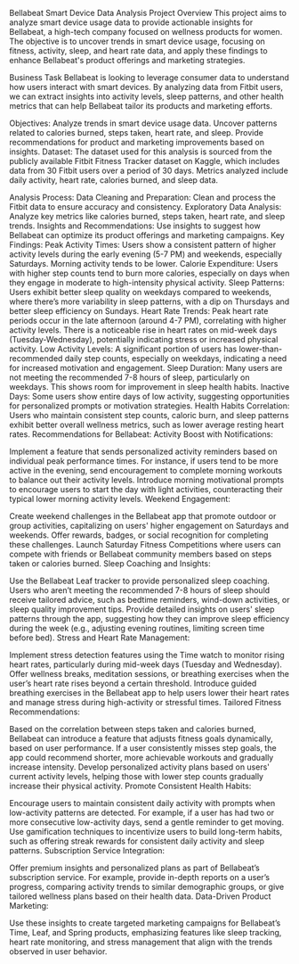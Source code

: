Bellabeat Smart Device Data Analysis
Project Overview
This project aims to analyze smart device usage data to provide actionable insights for Bellabeat, a high-tech company focused on wellness products for women. The objective is to uncover trends in smart device usage, focusing on fitness, activity, sleep, and heart rate data, and apply these findings to enhance Bellabeat's product offerings and marketing strategies.

Business Task
Bellabeat is looking to leverage consumer data to understand how users interact with smart devices. By analyzing data from Fitbit users, we can extract insights into activity levels, sleep patterns, and other health metrics that can help Bellabeat tailor its products and marketing efforts.

Objectives:
Analyze trends in smart device usage data.
Uncover patterns related to calories burned, steps taken, heart rate, and sleep.
Provide recommendations for product and marketing improvements based on insights.
Dataset:
The dataset used for this analysis is sourced from the publicly available Fitbit Fitness Tracker dataset on Kaggle, which includes data from 30 Fitbit users over a period of 30 days. Metrics analyzed include daily activity, heart rate, calories burned, and sleep data.

Analysis Process:
Data Cleaning and Preparation: Clean and process the Fitbit data to ensure accuracy and consistency.
Exploratory Data Analysis: Analyze key metrics like calories burned, steps taken, heart rate, and sleep trends.
Insights and Recommendations: Use insights to suggest how Bellabeat can optimize its product offerings and marketing campaigns.
Key Findings:
Peak Activity Times: Users show a consistent pattern of higher activity levels during the early evening (5-7 PM) and weekends, especially Saturdays. Morning activity tends to be lower.
Calorie Expenditure: Users with higher step counts tend to burn more calories, especially on days when they engage in moderate to high-intensity physical activity.
Sleep Patterns: Users exhibit better sleep quality on weekdays compared to weekends, where there’s more variability in sleep patterns, with a dip on Thursdays and better sleep efficiency on Sundays.
Heart Rate Trends: Peak heart rate periods occur in the late afternoon (around 4-7 PM), correlating with higher activity levels. There is a noticeable rise in heart rates on mid-week days (Tuesday-Wednesday), potentially indicating stress or increased physical activity.
Low Activity Levels: A significant portion of users has lower-than-recommended daily step counts, especially on weekdays, indicating a need for increased motivation and engagement.
Sleep Duration: Many users are not meeting the recommended 7-8 hours of sleep, particularly on weekdays. This shows room for improvement in sleep health habits.
Inactive Days: Some users show entire days of low activity, suggesting opportunities for personalized prompts or motivation strategies.
Health Habits Correlation: Users who maintain consistent step counts, caloric burn, and sleep patterns exhibit better overall wellness metrics, such as lower average resting heart rates.
Recommendations for Bellabeat:
Activity Boost with Notifications:

Implement a feature that sends personalized activity reminders based on individual peak performance times. For instance, if users tend to be more active in the evening, send encouragement to complete morning workouts to balance out their activity levels.
Introduce morning motivational prompts to encourage users to start the day with light activities, counteracting their typical lower morning activity levels.
Weekend Engagement:

Create weekend challenges in the Bellabeat app that promote outdoor or group activities, capitalizing on users' higher engagement on Saturdays and weekends. Offer rewards, badges, or social recognition for completing these challenges.
Launch Saturday Fitness Competitions where users can compete with friends or Bellabeat community members based on steps taken or calories burned.
Sleep Coaching and Insights:

Use the Bellabeat Leaf tracker to provide personalized sleep coaching. Users who aren’t meeting the recommended 7-8 hours of sleep should receive tailored advice, such as bedtime reminders, wind-down activities, or sleep quality improvement tips.
Provide detailed insights on users' sleep patterns through the app, suggesting how they can improve sleep efficiency during the week (e.g., adjusting evening routines, limiting screen time before bed).
Stress and Heart Rate Management:

Implement stress detection features using the Time watch to monitor rising heart rates, particularly during mid-week days (Tuesday and Wednesday). Offer wellness breaks, meditation sessions, or breathing exercises when the user’s heart rate rises beyond a certain threshold.
Introduce guided breathing exercises in the Bellabeat app to help users lower their heart rates and manage stress during high-activity or stressful times.
Tailored Fitness Recommendations:

Based on the correlation between steps taken and calories burned, Bellabeat can introduce a feature that adjusts fitness goals dynamically, based on user performance. If a user consistently misses step goals, the app could recommend shorter, more achievable workouts and gradually increase intensity.
Develop personalized activity plans based on users' current activity levels, helping those with lower step counts gradually increase their physical activity.
Promote Consistent Health Habits:

Encourage users to maintain consistent daily activity with prompts when low-activity patterns are detected. For example, if a user has had two or more consecutive low-activity days, send a gentle reminder to get moving.
Use gamification techniques to incentivize users to build long-term habits, such as offering streak rewards for consistent daily activity and sleep patterns.
Subscription Service Integration:

Offer premium insights and personalized plans as part of Bellabeat’s subscription service. For example, provide in-depth reports on a user’s progress, comparing activity trends to similar demographic groups, or give tailored wellness plans based on their health data.
Data-Driven Product Marketing:

Use these insights to create targeted marketing campaigns for Bellabeat’s Time, Leaf, and Spring products, emphasizing features like sleep tracking, heart rate monitoring, and stress management that align with the trends observed in user behavior.
